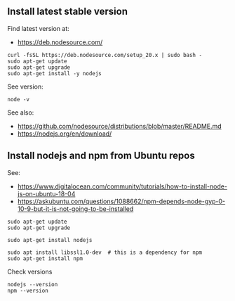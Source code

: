 


Install latest stable version
--------------------------------------------------------------------------------

Find latest version at:
- <https://deb.nodesource.com/>

```
curl -fsSL https://deb.nodesource.com/setup_20.x | sudo bash -
sudo apt-get update
sudo apt-get upgrade
sudo apt-get install -y nodejs
```

See version:

    node -v



See also:
- <https://github.com/nodesource/distributions/blob/master/README.md>
- <https://nodejs.org/en/download/>


Install nodejs and npm from Ubuntu repos
--------------------------------------------------------------------------------

See:

- <https://www.digitalocean.com/community/tutorials/how-to-install-node-js-on-ubuntu-18-04>
- <https://askubuntu.com/questions/1088662/npm-depends-node-gyp-0-10-9-but-it-is-not-going-to-be-installed>

```
sudo apt-get update
sudo apt-get upgrade

sudo apt-get install nodejs

sudo apt install libssl1.0-dev  # this is a dependency for npm
sudo apt-get install npm
```

Check versions

```
nodejs --version
npm --version
```
